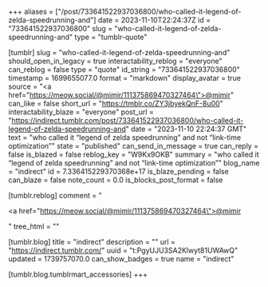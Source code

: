 +++
aliases = ["/post/733641522937036800/who-called-it-legend-of-zelda-speedrunning-and"]
date = 2023-11-10T22:24:37Z
id = "733641522937036800"
slug = "who-called-it-legend-of-zelda-speedrunning-and"
type = "tumblr-quote"

[tumblr]
slug = "who-called-it-legend-of-zelda-speedrunning-and"
should_open_in_legacy = true
interactability_reblog = "everyone"
can_reblog = false
type = "quote"
id_string = "733641522937036800"
timestamp = 1699655077.0
format = "markdown"
display_avatar = true
source = "<a href=\"https://meow.social/@mimir/111375869470327464\">@mimir</a>"
can_like = false
short_url = "https://tmblr.co/ZY3jbyekQnF-8u00"
interactability_blaze = "everyone"
post_url = "https://indirect.tumblr.com/post/733641522937036800/who-called-it-legend-of-zelda-speedrunning-and"
date = "2023-11-10 22:24:37 GMT"
text = "who called it &ldquo;legend of zelda speedrunning&rdquo; and not &ldquo;link-time optimization&rdquo;"
state = "published"
can_send_in_message = true
can_reply = false
is_blazed = false
reblog_key = "W9Kx9OKB"
summary = "who called it “legend of zelda speedrunning” and not “link-time optimization”"
blog_name = "indirect"
id = 7.336415229370368e+17
is_blaze_pending = false
can_blaze = false
note_count = 0.0
is_blocks_post_format = false

[tumblr.reblog]
comment = "<p><a href=\"https://meow.social/@mimir/111375869470327464\">@mimir</a></p>"
tree_html = ""

[tumblr.blog]
title = "indirect"
description = ""
url = "https://indirect.tumblr.com/"
uuid = "t:PgyUJU3SA2Klwyt81UWAwQ"
updated = 1739757070.0
can_show_badges = true
name = "indirect"

[tumblr.blog.tumblrmart_accessories]
+++
